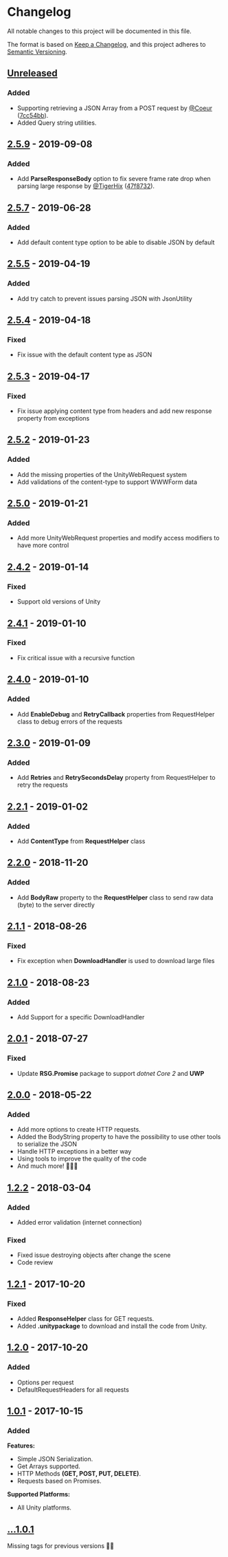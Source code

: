 # Changelog
All notable changes to this project will be documented in this file.

The format is based on [Keep a Changelog](https://keepachangelog.com/en/1.0.0/),
and this project adheres to [Semantic Versioning](https://semver.org/spec/v2.0.0.html).

## [Unreleased]

### Added
- Supporting retrieving a JSON Array from a POST request by [@Coeur](https://github.com/Coeur) ([7cc54bb](https://github.com/proyecto26/RestClient/pull/97/commits/7cc54bbbace4d5207efbb0b82de3a5d71aafc080)).
- Added Query string utilities.

## [2.5.9] - 2019-09-08

### Added
- Add **ParseResponseBody** option to fix severe frame rate drop when parsing large response by [@TigerHix](https://github.com/TigerHix) ([47f8732](https://github.com/proyecto26/RestClient/pull/92/commits/47f8732f3468903779ac85b2dbfbfb12ce7abec1)).

## [2.5.7] - 2019-06-28

### Added
- Add default content type option to be able to disable JSON by default

## [2.5.5] - 2019-04-19

### Added
- Add try catch to prevent issues parsing JSON with JsonUtility

## [2.5.4] - 2019-04-18

### Fixed
- Fix issue with the default content type as JSON

## [2.5.3] - 2019-04-17

### Fixed
- Fix issue applying content type from headers and add new response property from exceptions

## [2.5.2] - 2019-01-23

### Added
- Add the missing properties of the UnityWebRequest system
- Add validations of the content-type to support WWWForm data

## [2.5.0] - 2019-01-21

### Added
- Add more UnityWebRequest properties and modify access modifiers to have more control

## [2.4.2] - 2019-01-14

### Fixed
- Support old versions of Unity

## [2.4.1] - 2019-01-10

### Fixed
- Fix critical issue with a recursive function

## [2.4.0] - 2019-01-10

### Added
- Add **EnableDebug** and **RetryCallback** properties from RequestHelper class to debug errors of the requests

## [2.3.0] - 2019-01-09

### Added
- Add **Retries** and **RetrySecondsDelay** property from RequestHelper to retry the requests

## [2.2.1] - 2019-01-02

### Added
- Add **ContentType** from **RequestHelper** class

## [2.2.0] - 2018-11-20

### Added
- Add **BodyRaw** property to the **RequestHelper** class to send raw data (byte) to the server directly

## [2.1.1] - 2018-08-26

### Fixed
- Fix exception when **DownloadHandler** is used to download large files

## [2.1.0] - 2018-08-23

### Added
- Add Support for a specific DownloadHandler

## [2.0.1] - 2018-07-27
### Fixed
- Update **RSG.Promise** package to support *dotnet Core 2* and **UWP**

## [2.0.0] - 2018-05-22

### Added
- Add more options to create HTTP requests.
- Added the BodyString property to have the possibility to use other tools to serialize the JSON
- Handle HTTP exceptions in a better way
- Using tools to improve the quality of the code
- And much more! 🎉🎉🎉

## [1.2.2] - 2018-03-04
### Added
- Added error validation (internet connection)

### Fixed
- Fixed issue destroying objects after change the scene
- Code review

## [1.2.1] - 2017-10-20

### Fixed
- Added **ResponseHelper** class for GET requests.
- Added **.unitypackage** to download and install the code from Unity.

## [1.2.0] - 2017-10-20

### Added
- Options per request
- DefaultRequestHeaders for all requests

## [1.0.1] - 2017-10-15

### Added
**Features:**
- Simple JSON Serialization.
- Get Arrays supported.
- HTTP Methods **(GET, POST, PUT, DELETE)**.
- Requests based on Promises.

**Supported Platforms:**
- All Unity platforms.

## [...1.0.1]
Missing tags for previous versions 🤷‍♂

[Unreleased]: https://github.com/proyecto26/RestClient/compare/v2.5.9...HEAD
[2.5.9]: https://github.com/proyecto26/RestClient/compare/2.5.7...v2.5.9
[2.5.7]: https://github.com/proyecto26/RestClient/compare/2.5.5...2.5.7
[2.5.5]: https://github.com/proyecto26/RestClient/compare/2.5.4...2.5.5
[2.5.4]: https://github.com/proyecto26/RestClient/compare/2.5.3...2.5.4
[2.5.3]: https://github.com/proyecto26/RestClient/compare/2.5.1...2.5.3
[2.5.2]: https://github.com/proyecto26/RestClient/compare/2.4.1...2.5.2
[2.5.0]: https://github.com/proyecto26/RestClient/compare/afa0148...debd33e
[2.4.2]: https://github.com/proyecto26/RestClient/compare/26d511e...afa0148
[2.4.1]: https://github.com/proyecto26/RestClient/compare/2.4.0...26d511e
[2.4.0]: https://github.com/proyecto26/RestClient/compare/2.3.0...2.4.0
[2.3.0]: https://github.com/proyecto26/RestClient/compare/2.2.0...2.3.0
[2.2.1]: https://github.com/proyecto26/RestClient/compare/2.2.0...86a7f55
[2.2.0]: https://github.com/proyecto26/RestClient/compare/2.1.1...2.2.0
[2.1.1]: https://github.com/proyecto26/RestClient/compare/2.1.0...2.1.1
[2.1.1]: https://github.com/proyecto26/RestClient/compare/2.1.0...2.1.1
[2.1.0]: https://github.com/proyecto26/RestClient/compare/2.0.1...2.1.0
[2.0.1]: https://github.com/proyecto26/RestClient/compare/2.0.0...2.0.1
[2.0.0]: https://github.com/proyecto26/RestClient/compare/1.2.2...2.0.0
[1.2.2]: https://github.com/proyecto26/RestClient/compare/1.2.1...1.2.2
[1.2.1]: https://github.com/proyecto26/RestClient/compare/1.2.0...1.2.1
[1.2.0]: https://github.com/proyecto26/RestClient/compare/1.0.1...1.2.0
[1.0.1]: https://github.com/proyecto26/RestClient/releases/tag/1.0.1
[...1.0.1]: https://github.com/proyecto26/RestClient/compare/fe7c32e...1.0.1
